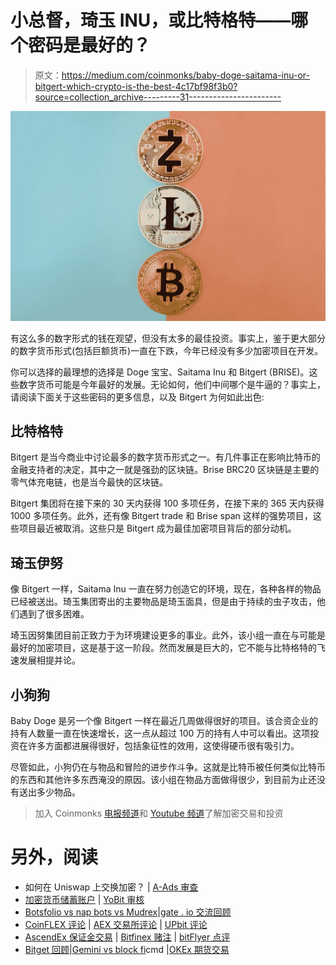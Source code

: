 # 小总督，琦玉 INU，或比特格特——哪个密码是最好的？

> 原文：<https://medium.com/coinmonks/baby-doge-saitama-inu-or-bitgert-which-crypto-is-the-best-4c17bf98f3b0?source=collection_archive---------31----------------------->

![](img/5af6980bbc5f5e7e9ebcc40d38178e06.png)

有这么多的数字形式的钱在观望，但没有太多的最佳投资。事实上，鉴于更大部分的数字货币形式(包括巨额货币)一直在下跌，今年已经没有多少加密项目在开发。

你可以选择的最理想的选择是 Doge 宝宝、Saitama Inu 和 Bitgert (BRISE)。这些数字货币可能是今年最好的发展。无论如何，他们中间哪个是牛逼的？事实上，请阅读下面关于这些密码的更多信息，以及 Bitgert 为何如此出色:

## 比特格特

Bitgert 是当今商业中讨论最多的数字货币形式之一。有几件事正在影响比特币的金融支持者的决定，其中之一就是强劲的区块链。Brise BRC20 区块链是主要的零气体充电链，也是当今最快的区块链。

Bitgert 集团将在接下来的 30 天内获得 100 多项任务，在接下来的 365 天内获得 1000 多项任务。此外，还有像 Bitgert trade 和 Brise span 这样的强势项目，这些项目最近被取消。这些只是 Bitgert 成为最佳加密项目背后的部分动机。

## 琦玉伊努

像 Bitgert 一样，Saitama Inu 一直在努力创造它的环境，现在，各种各样的物品已经被送出。琦玉集团寄出的主要物品是琦玉面具，但是由于持续的虫子攻击，他们遇到了很多困难。

埼玉因努集团目前正致力于为环境建设更多的事业。此外，该小组一直在与可能是最好的加密项目，这是基于这一阶段。然而发展是巨大的，它不能与比特格特的飞速发展相提并论。

## 小狗狗

Baby Doge 是另一个像 Bitgert 一样在最近几周做得很好的项目。该合资企业的持有人数量一直在快速增长，这一点从超过 100 万的持有人中可以看出。这项投资在许多方面都进展得很好，包括象征性的效用，这使得硬币很有吸引力。

尽管如此，小狗仍在与物品和冒险的进步作斗争。这就是比特币被任何类似比特币的东西和其他许多东西淹没的原因。该小组在物品方面做得很少，到目前为止还没有送出多少物品。

> 加入 Coinmonks [电报频道](https://t.me/coincodecap)和 [Youtube 频道](https://www.youtube.com/c/coinmonks/videos)了解加密交易和投资

# 另外，阅读

*   如何在 Uniswap 上交换加密？ | [A-Ads 审查](https://coincodecap.com/a-ads-review)
*   [加密货币储蓄账户](/coinmonks/cryptocurrency-savings-accounts-be3bc0feffbf) | [YoBit 审核](/coinmonks/yobit-review-175464162c62)
*   [Botsfolio vs nap bots vs Mudrex](/coinmonks/botsfolio-vs-napbots-vs-mudrex-c81344970c02)|[gate . io 交流回顾](/coinmonks/gate-io-exchange-review-61bf87b7078f)
*   [CoinFLEX 评论](https://coincodecap.com/coinflex-review) | [AEX 交易所评论](https://coincodecap.com/aex-exchange-review) | [UPbit 评论](https://coincodecap.com/upbit-review)
*   [AscendEx 保证金交易](https://coincodecap.com/ascendex-margin-trading) | [Bitfinex 赌注](https://coincodecap.com/bitfinex-staking) | [bitFlyer 点评](https://coincodecap.com/bitflyer-review)
*   [Bitget 回顾](https://coincodecap.com/bitget-review)|[Gemini vs block fi](https://coincodecap.com/gemini-vs-blockfi)cmd |[OKEx 期货交易](https://coincodecap.com/okex-futures-trading)